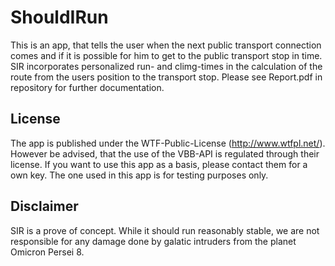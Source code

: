 ShouldIRun
==========

This is an app, that tells the user when the next public transport connection comes and if it is possible for him to get to the public transport stop in time. 
SIR incorporates personalized run- and climg-times in the calculation of the route from the users position to the transport stop.
Please see Report.pdf in repository for further documentation.

License
-------

The app is published under the WTF-Public-License (http://www.wtfpl.net/). However be advised, that the use of the VBB-API is regulated through their license.
If you want to use this app as a basis, please contact them for a own key. The one used in this app is for testing purposes only.

Disclaimer
----------

SIR is a prove of concept. While it should run reasonably stable, we are not responsible for any damage done by galatic intruders from the planet Omicron Persei 8.
